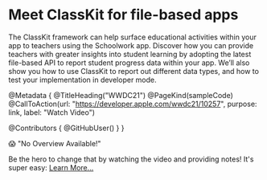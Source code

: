 # Meet ClassKit for file-based apps

The ClassKit framework can help surface educational activities within your app to teachers using the Schoolwork app. Discover how you can provide teachers with greater insights into student learning by adopting the latest file-based API to report student progress data within your app. We’ll also show you how to use ClassKit to report out different data types, and how to test your implementation in developer mode.

@Metadata {
   @TitleHeading("WWDC21")
   @PageKind(sampleCode)
   @CallToAction(url: "https://developer.apple.com/wwdc21/10257", purpose: link, label: "Watch Video")

   @Contributors {
      @GitHubUser(<replace this with your GitHub handle>)
   }
}

😱 "No Overview Available!"

Be the hero to change that by watching the video and providing notes! It's super easy:
 [Learn More…](https://wwdcnotes.github.io/WWDCNotes/documentation/wwdcnotes/contributing)
